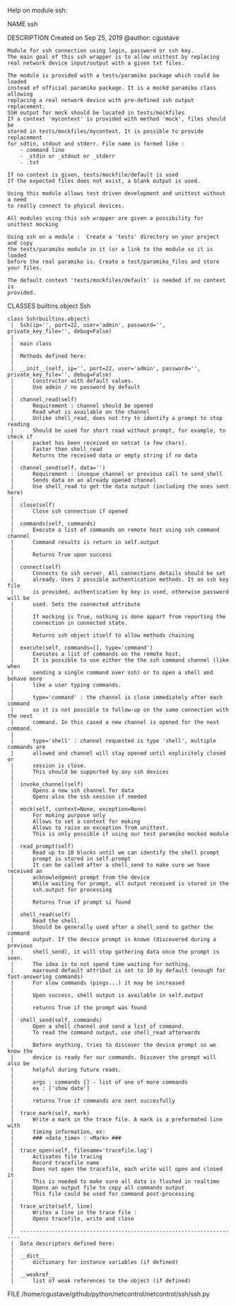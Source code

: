 Help on module ssh:

NAME
    ssh

DESCRIPTION
    Created on Sep 25, 2019
    @author: cgustave
    
    Module for ssh connection using login, password or ssh key.
    The main goal of this ssh wrapper is to allow unittest by replacing
    real network device input/output with a given txt files.
    
    The module is provided with a tests/paramiko package which could be loaded
    instead of official paramiko package. It is a mockd paramiko class allowing
    replacing a real network device with pre-defined ssh output replacement.
    SSH output for mock should be located in tests/mockfiles
    If a context 'mycontext' is provided with method 'mock', files should be
    stored in tests/mockfiles/mycontext. It is possible to provide replacement
    for sdtin, stdout and stderr. File name is formed like :
        - command line
        - _stdin or _stdout or _stderr
        - .txt
    
    If no context is given, tests/mockfile/default is used
    If the expected files does not exist, a blank output is used.
    
    Using this module allows test driven development and unittest without a need
    to really connect to phyical devices.
    
    All modules using this ssh wrapper are given a possibility for unittest mocking
    
    Using ssh on a module :  Create a 'tests' directory on your project and copy
    the tests/paramiko module in it (or a link to the module so it is loaded
    before the real paramiko is. Create a test/paramiko_files and store your files.
    
    The default context 'tests/mockfiles/default' is needed if no context is
    provided.

CLASSES
    builtins.object
        Ssh
    
    class Ssh(builtins.object)
     |  Ssh(ip='', port=22, user='admin', password='', private_key_file='', debug=False)
     |  
     |  main class
     |  
     |  Methods defined here:
     |  
     |  __init__(self, ip='', port=22, user='admin', password='', private_key_file='', debug=False)
     |      Constructor with default values.
     |      Use admin / no password by default
     |  
     |  channel_read(self)
     |      Requirement : channel should be opened
     |      Read what is available on the channel
     |      Unlike shell_read, does not try to identify a prompt to stop reading
     |      Should be used for short read without prompt, for example, to check if
     |      packet has been received on netcat (a few chars).
     |      Faster then shell_read
     |      Returns the received data or empty string if no data
     |  
     |  channel_send(self, data='')
     |      Requirement : invoque_channel or previous call to send_shell
     |      Sends data on an already opened channel
     |      Use shell_read to get the data output (including the ones sent here)
     |  
     |  close(self)
     |      Close ssh connection if opened
     |  
     |  commands(self, commands)
     |      Execute a list of commands on remote host using ssh command channel
     |      Command results is return in self.output
     |      
     |      Returns True upon success
     |  
     |  connect(self)
     |      Connects to ssh server. All connections details should be set
     |      already. Uses 2 possible authentication methods. It an ssh key file
     |      is provided, authentication by key is used, otherwise password will be
     |      used. Sets the connected attribute
     |      
     |      If mocking is True, nothing is done appart from reporting the
     |      connection in connected state.
     |      
     |      Returns ssh object itself to allow methods chaining
     |  
     |  execute(self, commands=[], type='command')
     |      Executes a list of commands on the remote host.
     |      It is possible to use either the the ssh command channel (like when
     |      sending a single command over ssh) or to open a shell and behave more
     |      like a user typing commands.
     |      
     |      type='command' : the channel is close immediately after each command
     |      so it is not possible to follow-up on the same connection with the next
     |      command. In this cased a new channel is opened for the next command.
     |      
     |      type='shell' : channel requested is type 'shell', multiple commands are
     |      allowed and channel will stay opened until explicitely closed or
     |      session is close.
     |      This should be supported by any ssh devices
     |  
     |  invoke_channel(self)
     |      Opens a new ssh channel for data
     |      Opens also the ssh session if needed
     |  
     |  mock(self, context=None, exception=None)
     |      For moking purpose only
     |      Allows to set a context for moking
     |      Allows to raise an exception from unittest.
     |      This is only possible if using our test paramiko mocked module
     |  
     |  read_prompt(self)
     |      Read up to 10 blocks until we can identify the shell prompt
     |      prompt is stored in self.prompt
     |      It can be called after a shell_send to make sure we have received an
     |      acknowledgment prompt from the device
     |      While waiting for prompt, all output received is stored in the
     |      ssh.output for processing
     |      
     |      Returns True if prompt si found
     |  
     |  shell_read(self)
     |      Read the shell.
     |      Should be generally used after a shell_send to gather the command
     |      output. If the device prompt is known (discovered during a previous
     |      shell_send), it will stop gathering data once the prompt is seen.
     |      The idea is to not spend time waiting for nothing.
     |      maxround default attribut is set to 10 by default (enough for fast-answering commands)
     |      For slow commands (pings...) it may be increased
     |      
     |      Upon success, shell output is available in self.output
     |      
     |      returns True if the prompt was found
     |  
     |  shell_send(self, commands)
     |      Open a shell channel and send a list of command.
     |      To read the command output, use shell_read afterwards
     |      
     |      Before anything, tries to discover the device prompt so we know the
     |      device is ready for our commands. Discover the prompt will also be
     |      helpful during future reads.
     |      
     |      args : commands [] - list of one of more commands
     |      ex : ['show date']
     |      
     |      returns True if commands are sent succesfully
     |  
     |  trace_mark(self, mark)
     |      Write a mark in the trace file. A mark is a preformated line with
     |      timing information, ex:
     |      ### <date_time> : <Mark> ###
     |  
     |  trace_open(self, filename='tracefile.log')
     |      Activates file tracing
     |      Record tracefile name
     |      Does not open the tracefile, each write will open and closed it
     |      This is needed to make sure all data is flushed in realtime
     |      Opens an output file to copy all commands output
     |      This file could be used for command post-processing
     |  
     |  trace_write(self, line)
     |      Writes a line in the trace file :
     |      Opens tracefile, write and close
     |  
     |  ----------------------------------------------------------------------
     |  Data descriptors defined here:
     |  
     |  __dict__
     |      dictionary for instance variables (if defined)
     |  
     |  __weakref__
     |      list of weak references to the object (if defined)

FILE
    /home/cgustave/github/python/netcontrol/netcontrol/ssh/ssh.py



